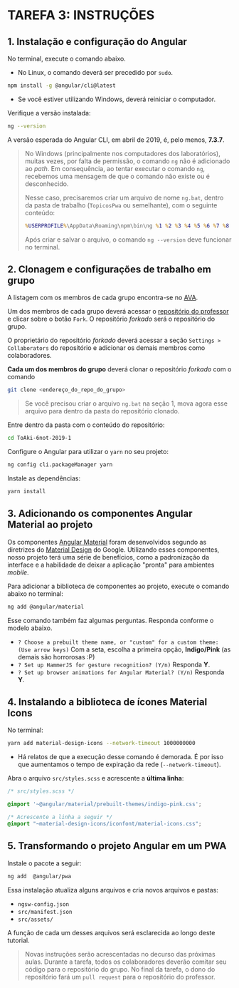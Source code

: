# TAREFA 3: INSTRUÇÕES

## 1. Instalação e configuração do Angular

No terminal, execute o comando abaixo. 
* No Linux, o comando deverá ser precedido por `sudo`.

```bash
npm install -g @angular/cli@latest
```

* Se você estiver utilizando Windows, deverá reiniciar o computador.

Verifique a versão instalada:

```bash
ng --version
```

A versão esperada do Angular CLI, em abril de 2019, é, pelo menos, **7.3.7**.

> No Windows (principalmente nos computadores dos laboratórios), muitas vezes, por falta de permissão, o comando `ng` não é adicionado ao *path*. Em consequência, ao tentar executar o comando `ng`, recebemos uma mensagem de que o comando não existe ou é desconhecido.
>
> Nesse caso, precisaremos criar um arquivo de nome `ng.bat`, dentro da pasta de trabalho (`TopicosPwa` ou semelhante), com o seguinte conteúdo:
>
> ```cmd
 > %USERPROFILE%\AppData\Roaming\npm\bin\ng %1 %2 %3 %4 %5 %6 %7 %8 %9
> ```
>
> Após criar e salvar o arquivo, o comando `ng --version` deve funcionar no terminal.

## 2. Clonagem e configurações de trabalho em grupo

A listagem com os membros de cada grupo encontra-se no [AVA](https://avafatecfranca.net.br).

Um dos membros de cada grupo deverá acessar o [repositório do professor](https://github.com/fgcintra/ToAki-6not-2019-1) e clicar sobre o botão `Fork`. O repositório *forkado* será o repositório do grupo.

O proprietário do repositório *forkado* deverá acessar a seção `Settings > Collaborators` do repositório e adicionar os demais membros como colaboradores.

**Cada um dos membros do grupo** deverá clonar o repositório *forkado* com o comando
   ```bash
   git clone <endereço_do_repo_do_grupo>
   ```
> Se você precisou criar o arquivo `ng.bat` na seção 1, mova agora esse arquivo para dentro da pasta do repositório clonado.

Entre dentro da pasta com o conteúdo do repositório:

```bash
cd ToAki-6not-2019-1
```

Configure o Angular para utilizar o `yarn` no seu projeto:

```bash
ng config cli.packageManager yarn
```

Instale as dependências:

```bash
yarn install
```

## 3. Adicionando os componentes Angular Material ao projeto

Os componentes [Angular Material](https://material.angular.io/) foram desenvolvidos segundo as diretrizes do [Material Design](https://material.io/design/) do Google. Utilizando esses componentes, nosso projeto terá uma série de benefícios, como a padronização da interface e a habilidade de deixar a aplicação "pronta" para ambientes *mobile*.

Para adicionar a biblioteca de componentes ao projeto, execute o comando abaixo no terminal:

```bash
ng add @angular/material
```

Esse comando também faz algumas perguntas. Responda conforme o modelo abaixo.

* `? Choose a prebuilt theme name, or "custom" for a custom theme: (Use arrow keys)` Com a seta, escolha a primeira opção, **Indigo/Pink** (as demais são horrorosas :P)
* `? Set up HammerJS for gesture recognition? (Y/n)` Responda **Y**.
* `? Set up browser animations for Angular Material? (Y/n)` Responda **Y**.

## 4. Instalando a biblioteca de ícones Material Icons

No terminal:

```bash
yarn add material-design-icons --network-timeout 1000000000
```
* Há relatos de que a execução desse comando é demorada. É por isso que aumentamos o tempo de expiração da rede (`--network-timeout`).

Abra o arquivo `src/styles.scss` e acrescente a **última linha**:

```css
/* src/styles.scss */

@import '~@angular/material/prebuilt-themes/indigo-pink.css';

/* Acrescente a linha a seguir */
@import "~material-design-icons/iconfont/material-icons.css";
```

## 5. Transformando o projeto Angular em um PWA

Instale o pacote a seguir:

```bash
ng add  @angular/pwa
```

Essa instalação atualiza alguns arquivos e cria novos arquivos e pastas:
* `ngsw-config.json`
* `src/manifest.json`
* `src/assets/`

A função de cada um desses arquivos será esclarecida ao longo deste tutorial.

> Novas instruções serão acrescentadas no decurso das próximas aulas. Durante a tarefa, todos os colaboradores deverão comitar seu código para o repositório do grupo. No final da tarefa, o dono do repositório fará um `pull request` para o repositório do professor.